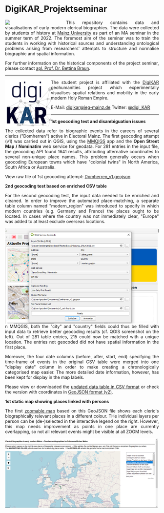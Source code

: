 # DigiKAR_Projektseminar

<img src="https://upload.wikimedia.org/wikipedia/commons/8/8a/Johannes_Gutenberg-Universit%C3%A4t_Mainz_logo.svg" width="200px" align="left"/><p align="justify">This repository contains data and visualisations of early modern clerical biographies. The data were collected by students of history at <a href="https://www.uni-mainz.de/eng/">Mainz University</a> as part of an MA seminar in the summer term of 2022. The foremost aim of the seminar was to train the students in working with historical sources and understanding ontological problems arising from researchers' attempts to structure and normalise biographic and spatial information.</p>

<p align="justify">For further information on the historical components of the project seminar, please contact <a href="https://neueregeschichte.uni-mainz.de/mitarbeiter/apl-prof-dr-bettina-braun/">apl. Prof. Dr. Bettina Braun</a>.</p>

<hr>

<img src="./Logos_DigiKAR/DigiKAR_logo-small.png" width="150px" align="left"/><p align="justify">The student project is affiliated with the <a href="https://digikar.eu/">DigiKAR</a> geohumanities project which experimentally visualises spatial relations and mobility in the early modern Holy Roman Empire.</p>

E-Mail: digikar@ieg-mainz.de
Twitter: <a href="https://mobile.twitter.com/digi_kar">@digi_KAR</a>

<hr>

<hr2><strong>1st geocoding test and disambiguation issues</strong></hr2>

<p align="justify">The collected data refer to biographic events in the careers of several clerics ("Domherren") active in Electoral Mainz. The first geocoding attempt (v1) was carried out in QGIS, using the <a href="https://plugins.qgis.org/plugins/mmqgis/">MMQIGS</a> app and the <strong>Open Street Map / Nominatim</strong> web service for geodata. For 281 entries in the input file, the geocoding API found 1641 results, attributing alternative coordinates to several non-unique place names. This problem generally occurs when geocoding European towns which have "colonial twins" in North America, South Africa or Australia.</p>

View raw file of 1st geocoding attempt: <a href="./GeoJSON%20layers/Domherren_v1_new.geojson">Domherren_v1.geojson</a>

<hr2><strong>2nd geocoding test based on enriched CSV table</strong></hr2>

<p align="justify">For the second geocoding test, the input data needed to be enriched and cleaned. In order to improve the automated place-matching, a separate table column named "modern_region" was introduced to specify in which modern countries (e.g. Germany and France) the places ought to be located. In cases where the country was not immediately clear, "Europe" was added to at least exclude overseas locations.</p> 

<img src="./images/MMQGIS_geocoding-settings.png" align="left" width="500px"/><p align="justify">In MMQGIS, both the "city" and "country" fields could thus be filled with input data to retrieve better geocoding results (cf. QGIS screenshot on the left). Out of 281 table entries, 215 could now be matched with a unique location. The entries not geocoded did not have spatial information in the first place.</p>

<p align="justify">Moreover, the four date columns (before, after, start, end) specifying the time-frame of events in the original CSV table were merged into one "display date" column in order to make creating a chronologically categorised map easier. The more detailed date information, however, has been kept for display in the map labels.</p>

<p align="justify">Please view or downloaded the <a href="./CSV%20tables/FactoidList_27Juni2022_enriched.csv">updated data table in CSV format</a> or check the version with coordinates in <a href="./GeoJSON%20layers/Domherren_v2.geojson">GeoJSON format (v2)</a>.</p>

<hr2><strong>1st static map showing places linked with persons</strong></hr2>

<p align="justify">The first <a href="https://ieg-dhr.github.io/DigiKAR_Projektseminar/qgis2web_Domherren_v2/index.html">zoomable map</a> based on this GeoJSON file shows each cleric's biographically relevant places in a different colour. THe individual layers per person can be (de-)selected in the interactive legend on the right. However, this map needs improvement as points in one place are currently overlapping, so not all relevant events might be visible at all ZOOM levels.</p>

<img src="./images/Domherren_v2_map-screenshot.png" width="500px" align="center"/>



 



